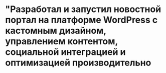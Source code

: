 # "Разработал и запустил новостной портал на платформе WordPress с кастомным дизайном, управлением контентом, социальной интеграцией и оптимизацией производительно
